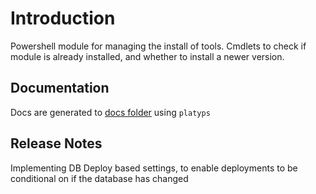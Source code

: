# Introduction

Powershell module for managing the install of tools. Cmdlets to check if module is already installed, and whether to install a newer version.


## Documentation

Docs are generated to [docs folder](\docs\Home.md) using ```platyps```

## Release Notes

Implementing DB Deploy based settings, to enable deployments to be conditional on if the database has changed